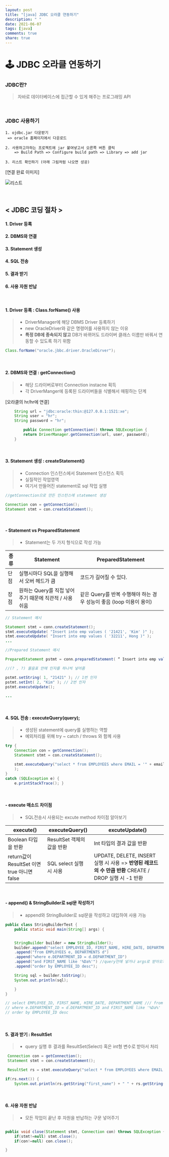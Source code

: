 ```yaml
---
layout: post
title: "[java] JDBC 오라클 연동하기"
description: " "
date: 2021-06-07
tags: [java]
comments: true
share: true
---
```


# 🕹 JDBC 오라클 연동하기

### JDBC란?

> 자바로 데이터베이스에 접근할 수 있게 해주는 프로그래밍 API

<br >

### JDBC 사용하기

    1. ojdbc.jar 다운받기
     => oracle 홈페이지에서 다운로드

    2. 사용하고자하는 프로젝트에 jar 붙여넣고서 오른쪽 버튼 클릭
        => Build Path => Configure build path => Library => add jar

    3. 리스트 확인하기 (아래 그림처럼 나오면 성공)

[연결 완료 이미지]

![리스트](./imgs/list.png)

<br>

## < JDBC 코딩 절차 >

#### 1. Driver 등록

#### 2. DBMS와 연결

#### 3. Statement 생성

#### 4. SQL 전송

#### 5. 결과 받기

#### 6. 사용 자원 반납

<br >

#### 1. Driver 등록 : Class.forName() 사용

> - DriverManager에 해당 DBMS Driver 등록하기
> - new OracleDriver와 같은 명령어를 사용하지 않는 이유
> - **특정 DB에 종속되지 않고** DB가 바뀌어도 드라이버 클래스 이름만 바꿔서 연동할 수 있도록 하기 위함

```java
Class.forName("oracle.jbbc.driver.OracleDirver");
```

<br>

#### 2. DBMS와 연결 : getConnection()

> - 해당 드라이버로부터 Connection instacne 획득
> - 각 DriverManger에 등록된 드라이버들을 식별해서 매핑하는 단계

[오라클의 hr/hr에 연결]

```java
	String url = "jdbc:oracle:thin:@127.0.0.1:1521:xe";
	String user = "hr";
	String password = "hr";

    	public Connection getConnection() throws SQLException {
		return DriverManager.getConnection(url, user, password);
	}
```

<br>

#### 3. Statement 생성 : createStatement()

> - Connection 인스턴스에서 Statement 인스턴스 획득
> - 실질적인 작업영역
> - 여기서 만들어진 statement로 sql 작업 실행

```java
//getConnection으로 만든 인스턴스에 statement 생성

Connection con = getConnection();
Statement stmt = con.createStatement();
```

<br>

#### - Statement vs PreparedStatement

> - Statement는 두 가지 형식으로 작성 가능

| 종류 | Statement                                             | PreparedStatement                                                   |
| ---- | ----------------------------------------------------- | ------------------------------------------------------------------- |
| 단점 | 실행시마다 SQL을 실행해서 오버 헤드가 큼              | 코드가 길어질 수 있다.                                              |
| 장점 | 원하는 Query를 직접 넣어주기 때문에 직관적 / 사용쉬움 | 같은 Query를 반복 수행해야 하는 경우 성능이 좋음 (loop 이용이 용이) |

```java
// Statement 예시

Statement stmt = conn.createStatement();
stmt.executeUpdate( "Insert into emp values ( '21421', 'Kim' )" );
stmt.executeUpdate( "Insert into emp values ( '32211', Hong )" );
...

```

```java
//Prepared Statement 예시

PreparedStatement pstmt = conn.preparedStatement( “ Insert into emp values ( ?, ? ) “ );

//(? , ?) 물음표 안에 인자를 하나씩 넣어줌

pstmt.setString( 1, "21421" ); // 1번 인자
pstmt.setInt( 2, "Kim" ); // 2번 인자
pstmt.executeUpdate();

...
```

<br />

#### 4. SQL 전송 : executeQuery(query);

> - 생성된 statement에 query를 실행하는 역할
> - 예외처리를 위해 try ~ catch / throws 와 함께 사용

```java
try {
    Connection con = getConnection();
    Statement stmt = con.createStatement();

    stmt.executeQuery("select * from EMPLOYEES where EMAIL = '" + email + "'"
	);
}
catch (SQLException e) {
    e.printStackTrace(); }


```

<br>

#### - execute 매소드 차이점

> - SQL전송시 사용되는 excute method 차이점 알아보기

| execute()                                   | executeQuery()             | excuteUpdate()                                                                                        |
| ------------------------------------------- | -------------------------- | ----------------------------------------------------------------------------------------------------- |
| Boolean 타입을 반환                         | ResultSet 객체의 값을 반환 | Int 타입의 결과 값을 반환                                                                             |
| return값이 ResultSet 이면 true 아니면 false | SQL select 실행 시 사용    | UPDATE, DELETE, INSERT 실행 시 사용 => **반영된 레코드의 수 만큼 반환** CREATE / DROP 실행 시 -1 반환 |

<br>

#### - append() & StringBuilder로 sql문 작성하기

> - append와 StringBuilder로 sql문을 작성하고 대입하여 사용 가능

```java
public class StringBuilderTest {
	public static void main(String[] args) {


	StringBuilder builder = new StringBuilder();
	builder.append("select EMPLOYEE_ID, FIRST_NAME, HIRE_DATE, DEPARTMENT_NAME")
	.append("from EMPLOYEES e, DEPARTMENTS d")
	.append("where e.DEPARTMENT_ID = d.DEPARTMENT_ID")
	.append("and FIRST_NAME like '%Da%'") //query안에 넣거나 args로 받아오거나;
	.append("order by EMPLOYEE_ID desc");

	String sql = builder.toString();
	System.out.println(sql);

	}
}

// select EMPLOYEE_ID, FIRST_NAME, HIRE_DATE, DEPARTMENT_NAME /// from EMPLOYEES e, DEPARTMENTS d
// where e.DEPARTMENT_ID = d.DEPARTMENT_ID and FIRST_NAME like '%Da%'
// order by EMPLOYEE_ID desc

```

<br>

#### 5. 결과 받기 : ResultSet

> - query 실행 후 결과를 ResultSet(Select) 혹은 int형 변수로 받아서 처리

```java
 Connection con = getConnection();
 Statement stmt = con.createStatement();

 ResultSet rs = stmt.executeQuery("select * from EMPLOYEES where EMAIL = '" + email + "'");

if(rs.next()) {
    System.out.println(rs.getString("first_name") + " " + rs.getString("salary")); }
```

<br >

#### 6. 사용 자원 반납

> - 모든 작업이 끝난 후 자원을 반납하는 구문 넣어주기

```java

public void close(Statement stmt, Connection con) throws SQLException {
	if(stmt!=null) stmt.close();
	if(con!=null) con.close();

}
```
